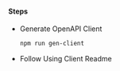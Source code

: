 #### Steps
- Generate OpenAPI Client
    ```bash
    npm run gen-client
    ```

- Follow Using Client Readme